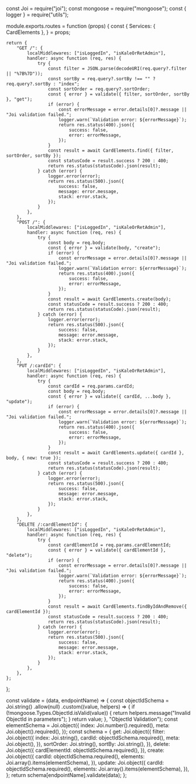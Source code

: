 const Joi = require("joi");
const mongoose = require("mongoose");
const { logger } = require("utils");

module.exports.routes = function (props) {
	const {
		Services: { CardElements },
	} = props;

	return {
		"GET /": {
			localMiddlewares: ["isLoggedIn", "isKaleOrRetAdmin"],
			handler: async function (req, res) {
				try {
					const filter = JSON.parse(decodeURI(req.query?.filter || "%7B%7D"));
					const sortBy = req.query?.sortBy !== "" ? req.query?.sortBy : "index";
					const sortOrder = req.query?.sortOrder;
					const { error } = validate({ filter, sortOrder, sortBy }, "get");
					if (error) {
						const errorMessage = error.details[0]?.message || "Joi validation failed.";
						logger.warn(`Validation error: ${errorMessage}`);
						return res.status(400).json({
							success: false,
							error: errorMessage,
						});
					}
					const result = await CardElements.find({ filter, sortOrder, sortBy });
					const statusCode = result.success ? 200 : 400;
					return res.status(statusCode).json(result);
				} catch (error) {
					logger.error(error);
					return res.status(500).json({
						success: false,
						message: error.message,
						stack: error.stack,
					});
				}
			},
		},
		"POST /": {
			localMiddlewares: ["isLoggedIn", "isKaleOrRetAdmin"],
			handler: async function (req, res) {
				try {
					const body = req.body;
					const { error } = validate(body, "create");
					if (error) {
						const errorMessage = error.details[0]?.message || "Joi validation failed.";
						logger.warn(`Validation error: ${errorMessage}`);
						return res.status(400).json({
							success: false,
							error: errorMessage,
						});
					}
					const result = await CardElements.create(body);
					const statusCode = result.success ? 200 : 400;
					return res.status(statusCode).json(result);
				} catch (error) {
					logger.error(error);
					return res.status(500).json({
						success: false,
						message: error.message,
						stack: error.stack,
					});
				}
			},
		},
		"PUT /:cardId": {
			localMiddlewares: ["isLoggedIn", "isKaleOrRetAdmin"],
			handler: async function (req, res) {
				try {
					const cardId = req.params.cardId;
					const body = req.body;
					const { error } = validate({ cardId, ...body }, "update");
					if (error) {
						const errorMessage = error.details[0]?.message || "Joi validation failed.";
						logger.warn(`Validation error: ${errorMessage}`);
						return res.status(400).json({
							success: false,
							error: errorMessage,
						});
					}
					const result = await CardElements.update({ cardId }, body, { new: true });
					const statusCode = result.success ? 200 : 400;
					return res.status(statusCode).json(result);
				} catch (error) {
					logger.error(error);
					return res.status(500).json({
						success: false,
						message: error.message,
						stack: error.stack,
					});
				}
			},
		},
		"DELETE /:cardElementId": {
			localMiddlewares: ["isLoggedIn", "isKaleOrRetAdmin"],
			handler: async function (req, res) {
				try {
					const cardElementId = req.params.cardElementId;
					const { error } = validate({ cardElementId }, "delete");
					if (error) {
						const errorMessage = error.details[0]?.message || "Joi validation failed.";
						logger.warn(`Validation error: ${errorMessage}`);
						return res.status(400).json({
							success: false,
							error: errorMessage,
						});
					}
					const result = await CardElements.findByIdAndRemove({ cardElementId });
					const statusCode = result.success ? 200 : 400;
					return res.status(statusCode).json(result);
				} catch (error) {
					logger.error(error);
					return res.status(500).json({
						success: false,
						message: error.message,
						stack: error.stack,
					});
				}
			},
		},
	};
};

const validate = (data, endpointName) => {
	const objectIdSchema = Joi.string()
		.allow(null)
		.custom((value, helpers) => {
			if (!mongoose.Types.ObjectId.isValid(value)) {
				return helpers.message("Invalid ObjectId in parameters");
			}
			return value;
		}, "ObjectId Validation");
	const elementSchema = Joi.object({
		index: Joi.number().required(),
		meta: Joi.object().required(),
	});
	const schema = {
		get: Joi.object({
			filter: Joi.object({
				index: Joi.string(),
				cardId: objectIdSchema.required(),
				meta: Joi.object(),
			}),
			sortOrder: Joi.string(),
			sortBy: Joi.string(),
		}),
		delete: Joi.object({
			cardElementId: objectIdSchema.required(),
		}),
		create: Joi.object({
			cardId: objectIdSchema.required(),
			elements: Joi.array().items(elementSchema),
		}),
		update: Joi.object({
			cardId: objectIdSchema.required(),
			elements: Joi.array().items(elementSchema),
		}),
	};
	return schema[endpointName].validate(data);
};
